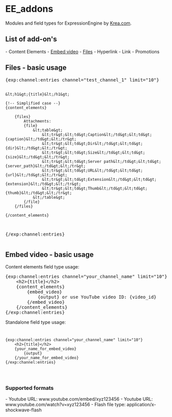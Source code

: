 <h1>EE_addons</h1>
Modules and field types for ExpressionEngine by <a href="http://www.krea.com/ee">Krea.com</a>.

<h2>List of add-on's</h2>
- Content Elements
- <a href="#embed-video---basic-usage">Embed video</a>
- <a href="#files---basic-usage">Files</a>
- Hyperlink
- Link
- Promotions

<h2 id="files">Files - basic usage</h2>
<pre>
{exp:channel:entries channel="test_channel_1" limit="10"}

	&lt;h1&gt;{title}&lt;/h1&gt;

	{!-- Simplified case --}
	{content_elements}

		{files}
			Attachments:
			{file}
				&lt;table&gt;
					&lt;tr&gt;&lt;td&gt;Caption&lt;/td&gt;&lt;td&gt;{caption}&lt;/td&gt;&lt;/tr&gt;
					&lt;tr&gt;&lt;td&gt;Dir&lt;/td&gt;&lt;td&gt;{dir}&lt;/td&gt;&lt;/tr&gt;
					&lt;tr&gt;&lt;td&gt;Size&lt;/td&gt;&lt;td&gt;{size}&lt;/td&gt;&lt;/tr&gt;
					&lt;tr&gt;&lt;td&gt;Server path&lt;/td&gt;&lt;td&gt;{server_path}&lt;/td&gt;&lt;/tr&gt;
					&lt;tr&gt;&lt;td&gt;URL&lt;/td&gt;&lt;td&gt;{url}&lt;/td&gt;&lt;/tr&gt;
					&lt;tr&gt;&lt;td&gt;Extension&lt;/td&gt;&lt;td&gt;{extension}&lt;/td&gt;&lt;/tr&gt;
					&lt;tr&gt;&lt;td&gt;Thumb&lt;/td&gt;&lt;td&gt;{thumb}&lt;/td&gt;&lt;/tr&gt;
				&lt;/table&gt;
			{/file}
		{/files}

	{/content_elements}

{/exp:channel:entries}
</pre>

<h2 id="embed_video">Embed video - basic usage</h2>

Content elements field type usage:
<pre>
{exp:channel:entries channel="your_channel_name" limit="10"}
	&lt;h2&gt;{title}&lt;/h2&gt;
	{content_elements}
		{embed_video}
			{output} or use YouTube video ID: {video_id}
		{/embed_video}
	{/content_elements}
{/exp:channel:entries}
</pre>

Standalone field type usage:
<code>
<pre>
{exp:channel:entries channel="your_channel_name" limit="10"}
	&lt;h2&gt;{title}&lt;/h2&gt;
	{your_name_for_embed_video}
		{output}
	{/your_name_for_embed_video}
{/exp:channel:entries}
</pre>
</code>

<h3>Supported formats</h3>
- Youtube URL: www.youtube.com/embed/xyz123456
- Youtube URL: www.youtube.com/watch?v=xyz123456
- Flash file type: application/x-shockwave-flash